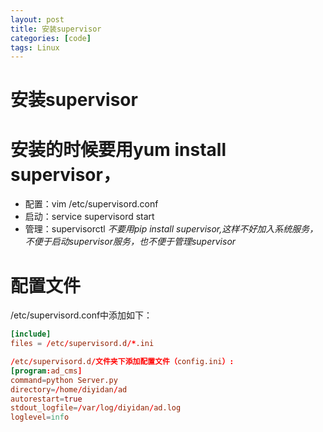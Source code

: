 ```yaml
---
layout: post
title: 安装supervisor
categories: [code]
tags: Linux
---
```


# 安装supervisor

# 安装的时候要用yum install supervisor，
- 配置：vim /etc/supervisord.conf
- 启动：service supervisord start
- 管理：supervisorctl
*不要用pip install supervisor,这样不好加入系统服务，不便于启动supervisor服务，也不便于管理supervisor*

# 配置文件
/etc/supervisord.conf中添加如下：
``` conf
[include]
files = /etc/supervisord.d/*.ini

/etc/supervisord.d/文件夹下添加配置文件（config.ini）:
[program:ad_cms]
command=python Server.py
directory=/home/diyidan/ad
autorestart=true
stdout_logfile=/var/log/diyidan/ad.log
loglevel=info
```
